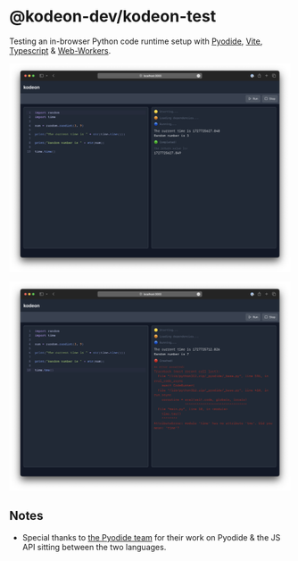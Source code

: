 # @kodeon-dev/kodeon-test

Testing an in-browser Python code runtime setup with [Pyodide](https://pyodide.org/en/stable/index.html), [Vite](https://vitejs.dev/guide/), [Typescript](https://www.typescriptlang.org/docs/) & [Web-Workers](https://developer.mozilla.org/en-US/docs/Web/API/Web_Workers_API/Using_web_workers).

![Example of failed result](./docs/run-1.png)

![Example of passed result](./docs/run-2.png)

## Notes

- Special thanks to [the Pyodide team](https://pyodide.org/en/stable/project/about.html) for their work on Pyodide & the JS API sitting between the two languages.
